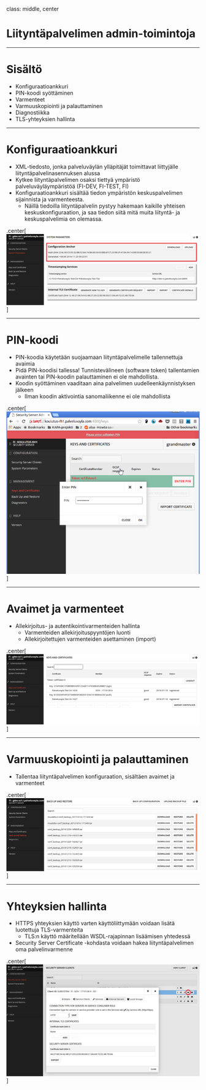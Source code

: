 class: middle, center

# Liityntäpalvelimen admin-toimintoja

---

# Sisältö

* Konfiguraatioankkuri
* PIN-koodi syöttäminen
* Varmenteet
* Varmuuskopiointi ja palauttaminen
* Diagnostiikka
* TLS-yhteyksien hallinta
---

# Konfiguraatioankkuri 

* XML-tiedosto, jonka palveluväylän ylläpitäjät toimittavat liittyjälle liityntäpalvelinasennuksen alussa
* Kytkee liityntäpalvelimen osaksi tiettyä ympäristö palveluväyläympäristöä (FI-DEV, FI-TEST, FI)
* Konfiguraatioankkuri sisältää tiedon ympäristön keskuspalvelimen sijainnista ja varmenteesta.
    * Näillä tiedoilla liityntäpalvelin pystyy hakemaan kaikille yhteisen keskuskonfiguraation, 
ja saa tiedon siitä mitä muita liityntä- ja keskuspalvelimia on olemassa.

.center[![small-image](../images/konfiguraatioankkuri.png)]

---

# PIN-koodi

* PIN-koodia käytetään suojaamaan liityntäpalvelimelle tallennettuja avaimia
* Pidä PIN-koodisi tallessa! Tunnistevälineen (software token) tallentamien avainten tai 
PIN-koodin palauttaminen ei ole mahdollista. 
* Koodin syöttäminen vaaditaan aina palvelimen uudelleenkäynnistyksen jälkeen 
    * Ilman koodin aktivointia sanomaliikenne ei ole mahdollista
    
.center[![small-image](../images/pin-koodi.png)]

---

# Avaimet ja varmenteet

* Allekirjoitus- ja autentikointivarmenteiden hallinta
    * Varmenteiden allekirjoituspyyntöjen luonti 
    * Allekirjoitettujen varmenteiden asettaminen (import)
    
.center[![medium-image](../images/varmenteet.png)]

---

# Varmuuskopiointi ja palauttaminen

* Tallentaa liityntäpalvelimen konfiguraation, sisältäen avaimet ja varmenteet

.center[![medium-image](../images/backup-restore.png)]

---

# Yhteyksien hallinta

* HTTPS yhteyksien käyttö varten käyttöliittymään voidaan lisätä luotettuja TLS-varmenteita
    * TLS:n käyttö määritellään WSDL-rajapinnan lisäämisen yhtedessä
* Security Server Certificate -kohdasta voidaan hakea liityntäpalvelimen oma palvelinvarmenne 

.center[![small-image](../images/internal-certificates.png)]
